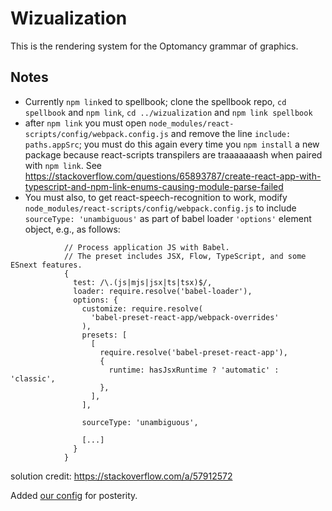 # Wizualization
This is the rendering system for the Optomancy grammar of graphics.

## Notes
* Currently `npm link`ed to spellbook; clone the spellbook repo, `cd spellbook` and `npm link`, `cd ../wizualization` and `npm link spellbook`
* after `npm link` you must open `node_modules/react-scripts/config/webpack.config.js` and remove the line `include: paths.appSrc`; you must do this again every time you `npm install` a new package because react-scripts transpilers are traaaaaaash when paired with `npm link`. See https://stackoverflow.com/questions/65893787/create-react-app-with-typescript-and-npm-link-enums-causing-module-parse-failed
* You must also, to get react-speech-recognition to work, modify `node_modules/react-scripts/config/webpack.config.js` to include `sourceType: 'unambiguous'` as part of babel loader `'options'` element object, e.g., as follows: 
```
            // Process application JS with Babel.
            // The preset includes JSX, Flow, TypeScript, and some ESnext features.
            {
              test: /\.(js|mjs|jsx|ts|tsx)$/,
              loader: require.resolve('babel-loader'),
              options: {
                customize: require.resolve(
                  'babel-preset-react-app/webpack-overrides'
                ),
                presets: [
                  [
                    require.resolve('babel-preset-react-app'),
                    {
                      runtime: hasJsxRuntime ? 'automatic' : 'classic',
                    },
                  ],
                ],

                sourceType: 'unambiguous',
                
                [...]
              }
            }
```
solution credit: https://stackoverflow.com/a/57912572

Added [our config](./REFERENCE_webpack.config.js) for posterity.
